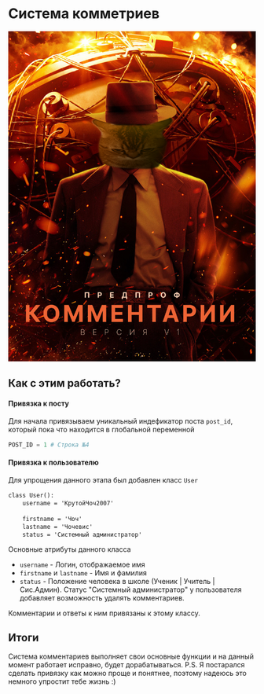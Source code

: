 # Система комметриев

![choch](image.png)

## Как с этим работать?
#### Привязка к посту
Для начала привязываем уникальный индефикатор поста ```post_id```, который пока что находится в глобальной переменной

```python
POST_ID = 1 # Строка №4
```
#### Привязка к пользователю
Для упрощения данного этапа был добавлен класс ```User```
```
class User():
    username = 'КрутойЧоч2007'

    firstname = 'Чоч'
    lastname = 'Чочевис'
    status = 'Системный администратор'
```
Основные атрибуты данного класса
* ```username``` - Логин, отображаемое имя
* ```firstname``` и ```lastname``` - Имя и фамилия
* ```status``` - Положение человека в школе (Ученик | Учитель | Сис.Админ). 
Статус "Системный администратор" у пользователя добавляет возможность удалять комментариев.

Комментарии и ответы к ним привязаны к этому классу.

## Итоги
Система комментариев выполняет свои основные функции и на данный момент работает исправно, будет дорабатываться.
P.S. Я постарался сделать привязку как можно проще и понятнее, поэтому надеюсь это немного упростит тебе жизнь :)

